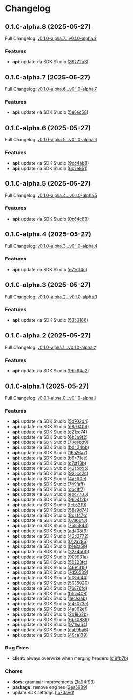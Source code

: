 # Changelog

## 0.1.0-alpha.8 (2025-05-27)

Full Changelog: [v0.1.0-alpha.7...v0.1.0-alpha.8](https://github.com/miriambudayr/miriam-example-2-typescript/compare/v0.1.0-alpha.7...v0.1.0-alpha.8)

### Features

* **api:** update via SDK Studio ([39272a3](https://github.com/miriambudayr/miriam-example-2-typescript/commit/39272a39303afbd75ed8d841efd898f264115c48))

## 0.1.0-alpha.7 (2025-05-27)

Full Changelog: [v0.1.0-alpha.6...v0.1.0-alpha.7](https://github.com/miriambudayr/miriam-example-2-typescript/compare/v0.1.0-alpha.6...v0.1.0-alpha.7)

### Features

* **api:** update via SDK Studio ([5e8ec58](https://github.com/miriambudayr/miriam-example-2-typescript/commit/5e8ec585914f746d49a2b1d71141ee1484b6f837))

## 0.1.0-alpha.6 (2025-05-27)

Full Changelog: [v0.1.0-alpha.5...v0.1.0-alpha.6](https://github.com/miriambudayr/miriam-example-2-typescript/compare/v0.1.0-alpha.5...v0.1.0-alpha.6)

### Features

* **api:** update via SDK Studio ([9dd4ab8](https://github.com/miriambudayr/miriam-example-2-typescript/commit/9dd4ab84f8c299f58cfdfa0166f51f7c57ea6c34))
* **api:** update via SDK Studio ([6c2e951](https://github.com/miriambudayr/miriam-example-2-typescript/commit/6c2e951eae482ded85092293a62ddcd8a891b396))

## 0.1.0-alpha.5 (2025-05-27)

Full Changelog: [v0.1.0-alpha.4...v0.1.0-alpha.5](https://github.com/miriambudayr/miriam-example-2-typescript/compare/v0.1.0-alpha.4...v0.1.0-alpha.5)

### Features

* **api:** update via SDK Studio ([0c64c89](https://github.com/miriambudayr/miriam-example-2-typescript/commit/0c64c895038f1821d62caa7b768e5995b55997ea))

## 0.1.0-alpha.4 (2025-05-27)

Full Changelog: [v0.1.0-alpha.3...v0.1.0-alpha.4](https://github.com/miriambudayr/miriam-example-2-typescript/compare/v0.1.0-alpha.3...v0.1.0-alpha.4)

### Features

* **api:** update via SDK Studio ([e72c14c](https://github.com/miriambudayr/miriam-example-2-typescript/commit/e72c14cfc5d39bbfd1d6d2d0adea63ec9bc9a3d6))

## 0.1.0-alpha.3 (2025-05-27)

Full Changelog: [v0.1.0-alpha.2...v0.1.0-alpha.3](https://github.com/miriambudayr/miriam-example-2-typescript/compare/v0.1.0-alpha.2...v0.1.0-alpha.3)

### Features

* **api:** update via SDK Studio ([53b0186](https://github.com/miriambudayr/miriam-example-2-typescript/commit/53b018661db8c2d095ddb13c497e6223bd57e2e8))

## 0.1.0-alpha.2 (2025-05-27)

Full Changelog: [v0.1.0-alpha.1...v0.1.0-alpha.2](https://github.com/miriambudayr/miriam-example-2-typescript/compare/v0.1.0-alpha.1...v0.1.0-alpha.2)

### Features

* **api:** update via SDK Studio ([9bb64a2](https://github.com/miriambudayr/miriam-example-2-typescript/commit/9bb64a2ef54e0977a89eae987188a0a3c43fda81))

## 0.1.0-alpha.1 (2025-05-27)

Full Changelog: [v0.0.1-alpha.0...v0.1.0-alpha.1](https://github.com/miriambudayr/miriam-example-2-typescript/compare/v0.0.1-alpha.0...v0.1.0-alpha.1)

### Features

* **api:** update via SDK Studio ([5d702d4](https://github.com/miriambudayr/miriam-example-2-typescript/commit/5d702d41091d35c9120f6321fe6256550b4be163))
* **api:** update via SDK Studio ([e8a0409](https://github.com/miriambudayr/miriam-example-2-typescript/commit/e8a0409873c493966a42cdeed3d17eab4cb2176d))
* **api:** update via SDK Studio ([c21ec74](https://github.com/miriambudayr/miriam-example-2-typescript/commit/c21ec74d337f85df846790d9639b8fd2b292a038))
* **api:** update via SDK Studio ([6b3a9f2](https://github.com/miriambudayr/miriam-example-2-typescript/commit/6b3a9f28605b39b7f48b6e30e96232f5f4734edc))
* **api:** update via SDK Studio ([70eabd9](https://github.com/miriambudayr/miriam-example-2-typescript/commit/70eabd9246ccb693d43dc0b4dd0eb7b89c2d6faa))
* **api:** update via SDK Studio ([bd434bb](https://github.com/miriambudayr/miriam-example-2-typescript/commit/bd434bb5137c16e72b2a82802ea4925165bce5a7))
* **api:** update via SDK Studio ([16a26a7](https://github.com/miriambudayr/miriam-example-2-typescript/commit/16a26a7d7f9aa56e6546180b77a36686a23d942f))
* **api:** update via SDK Studio ([b9471ee](https://github.com/miriambudayr/miriam-example-2-typescript/commit/b9471ee6623fc473335ad18902770b0c66f61de4))
* **api:** update via SDK Studio ([c7df13b](https://github.com/miriambudayr/miriam-example-2-typescript/commit/c7df13b9a0a166671df77c64f10e990078ab84c0))
* **api:** update via SDK Studio ([42e5b55](https://github.com/miriambudayr/miriam-example-2-typescript/commit/42e5b55bf7d3733843075e4069b368747460eb31))
* **api:** update via SDK Studio ([92bcc2c](https://github.com/miriambudayr/miriam-example-2-typescript/commit/92bcc2c3936dc4ccd1c0636d5a02f38991f5c627))
* **api:** update via SDK Studio ([4a3ff0e](https://github.com/miriambudayr/miriam-example-2-typescript/commit/4a3ff0ee220ec8fa2e56720c1479f4f9718294fa))
* **api:** update via SDK Studio ([749faff](https://github.com/miriambudayr/miriam-example-2-typescript/commit/749faffa57cbf4618c456ff9610ba4fed01d85e5))
* **api:** update via SDK Studio ([cbc1ff7](https://github.com/miriambudayr/miriam-example-2-typescript/commit/cbc1ff7cc26ad4d3861c3632bd59d4d7a102d00f))
* **api:** update via SDK Studio ([ebd7783](https://github.com/miriambudayr/miriam-example-2-typescript/commit/ebd77834b5ca9e65a19c381088feeeb63f1b223e))
* **api:** update via SDK Studio ([9604f2b](https://github.com/miriambudayr/miriam-example-2-typescript/commit/9604f2bd49b0c62d6a1ef5a586a107d8c4fa8a36))
* **api:** update via SDK Studio ([fcb5219](https://github.com/miriambudayr/miriam-example-2-typescript/commit/fcb5219e8f3f2f8a589d321cb78db54bb0b70d14))
* **api:** update via SDK Studio ([58e9d74](https://github.com/miriambudayr/miriam-example-2-typescript/commit/58e9d74ff95aefa04c0716ee7a49fd19ce171c6a))
* **api:** update via SDK Studio ([8d4f47b](https://github.com/miriambudayr/miriam-example-2-typescript/commit/8d4f47b60e4be62319c9b8e1102fcb03ce596e7a))
* **api:** update via SDK Studio ([87a60f3](https://github.com/miriambudayr/miriam-example-2-typescript/commit/87a60f371f6d7ab0a6dae48bbd5f39ae15488a90))
* **api:** update via SDK Studio ([7595843](https://github.com/miriambudayr/miriam-example-2-typescript/commit/7595843a5089f42f4c8c997d17494b67d0ad34c8))
* **api:** update via SDK Studio ([ad408f9](https://github.com/miriambudayr/miriam-example-2-typescript/commit/ad408f9334518e8e306548435acaf7f7ac097562))
* **api:** update via SDK Studio ([42d2772](https://github.com/miriambudayr/miriam-example-2-typescript/commit/42d2772cf3c3c6e190e9ce2d4fc039c41cfb6981))
* **api:** update via SDK Studio ([012a285](https://github.com/miriambudayr/miriam-example-2-typescript/commit/012a285706a628b5ab1760b7a01c706c506d8c20))
* **api:** update via SDK Studio ([b1e2a5b](https://github.com/miriambudayr/miriam-example-2-typescript/commit/b1e2a5bc1a657f1d25e6288b45d6f7eb5f4cf676))
* **api:** update via SDK Studio ([2284b00](https://github.com/miriambudayr/miriam-example-2-typescript/commit/2284b00f254ee7cc9f0a2f8742390677adfc835a))
* **api:** update via SDK Studio ([909931a](https://github.com/miriambudayr/miriam-example-2-typescript/commit/909931a2e46d70515311b50976b7186398aded41))
* **api:** update via SDK Studio ([50223fc](https://github.com/miriambudayr/miriam-example-2-typescript/commit/50223fcdfe6658cd0b85e2b78bba3d365d3761de))
* **api:** update via SDK Studio ([4691315](https://github.com/miriambudayr/miriam-example-2-typescript/commit/4691315695dce3996f35d476bc6fac9736de1d7e))
* **api:** update via SDK Studio ([7d56539](https://github.com/miriambudayr/miriam-example-2-typescript/commit/7d56539b8c9847c91b9ecff8142c09ad10f83c62))
* **api:** update via SDK Studio ([cf8ab44](https://github.com/miriambudayr/miriam-example-2-typescript/commit/cf8ab449367dc06fc7e44d2a8ef71c1a26d07410))
* **api:** update via SDK Studio ([5035020](https://github.com/miriambudayr/miriam-example-2-typescript/commit/50350203a654fe5af0cfa86abc000513b84bc64e))
* **api:** update via SDK Studio ([76876fd](https://github.com/miriambudayr/miriam-example-2-typescript/commit/76876fd255fe02f81860274e813d87251df780d9))
* **api:** update via SDK Studio ([b1ca408](https://github.com/miriambudayr/miriam-example-2-typescript/commit/b1ca408adcd1632948a70ac5bca5bad0a7a28122))
* **api:** update via SDK Studio ([1eceaab](https://github.com/miriambudayr/miriam-example-2-typescript/commit/1eceaabbe51a8d8a49cda3106967fbe4dcb3ddd5))
* **api:** update via SDK Studio ([e46073e](https://github.com/miriambudayr/miriam-example-2-typescript/commit/e46073eec761e36b699dc01d049849da7f178684))
* **api:** update via SDK Studio ([4a062ef](https://github.com/miriambudayr/miriam-example-2-typescript/commit/4a062ef2922435f4bd3bd40489d7f66f7442b937))
* **api:** update via SDK Studio ([2d1862b](https://github.com/miriambudayr/miriam-example-2-typescript/commit/2d1862b72ff64f15acd85fbe77a47b724cdd1ec1))
* **api:** update via SDK Studio ([6b60889](https://github.com/miriambudayr/miriam-example-2-typescript/commit/6b60889d645d02716b56c670d5ed62cee488587a))
* **api:** update via SDK Studio ([971ea54](https://github.com/miriambudayr/miriam-example-2-typescript/commit/971ea54d15d562ecc09ad9fc2e580d253f56c085))
* **api:** update via SDK Studio ([eab9ba6](https://github.com/miriambudayr/miriam-example-2-typescript/commit/eab9ba69a13e13aa43e1ede1fc5140baf00c1b30))
* **api:** update via SDK Studio ([49ca139](https://github.com/miriambudayr/miriam-example-2-typescript/commit/49ca139efe17617971d5db95dfc5e14d6aaefb68))


### Bug Fixes

* **client:** always overwrite when merging headers ([cf8fb7b](https://github.com/miriambudayr/miriam-example-2-typescript/commit/cf8fb7beda9f653691e7f07a2949137b7a517b92))


### Chores

* **docs:** grammar improvements ([3a94f93](https://github.com/miriambudayr/miriam-example-2-typescript/commit/3a94f93c8af6f57fe1596794de1a5d9456b2a584))
* **package:** remove engines ([2ea6989](https://github.com/miriambudayr/miriam-example-2-typescript/commit/2ea698931f06d0cd2295af3f4464f8831d35fd31))
* update SDK settings ([fb73aed](https://github.com/miriambudayr/miriam-example-2-typescript/commit/fb73aede34921d197d70ca17cc67584364671b7e))
